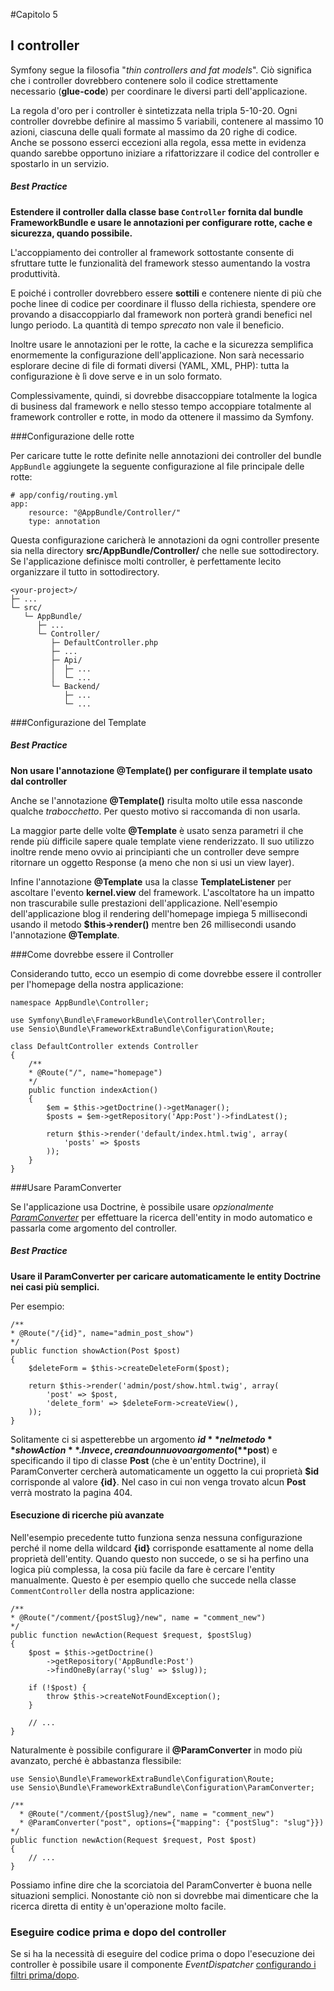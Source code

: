 #Capitolo 5
## I controller

Symfony segue la filosofia "*thin controllers and fat models*".
Ciò significa che i controller dovrebbero contenere solo il codice strettamente necessario (**glue-code**)
per coordinare le diversi parti dell'applicazione.

La regola d'oro per i controller è sintetizzata nella tripla 5-10-20.
Ogni controller dovrebbe definire al massimo 5 variabili, contenere al massimo 10 azioni,
ciascuna delle quali formate al massimo da 20 righe di codice. Anche se possono
esserci eccezioni alla regola, essa mette in evidenza quando sarebbe opportuno
iniziare a rifattorizzare il codice del controller e spostarlo in un servizio.

##### Best Practice

**Estendere il controller dalla classe base `Controller` fornita dal bundle
FrameworkBundle e usare le annotazioni per configurare rotte, cache
e sicurezza, quando possibile.**


L'accoppiamento dei controller al framework sottostante consente di sfruttare tutte
le funzionalità del framework stesso aumentando la vostra produttività.

E poiché i controller dovrebbero essere **sottili** e contenere
niente di più che poche linee di codice per coordinare il flusso della richiesta, 
spendere ore provando a disaccoppiarlo dal framework non porterà grandi benefici nel lungo periodo.
La quantità di tempo *sprecato* non vale il beneficio.

Inoltre usare le annotazioni per le rotte, la cache e la sicurezza semplifica
enormemente la configurazione dell'applicazione.
Non sarà necessario esplorare decine di file di formati diversi
(YAML, XML, PHP): tutta la configurazione è lì dove serve e in un solo formato.

Complessivamente, quindi, si dovrebbe disaccoppiare totalmente la logica di business
dal framework e nello stesso tempo accoppiare totalmente al framework controller e rotte,
in modo da ottenere il massimo da Symfony.


###Configurazione delle rotte

Per caricare tutte le rotte definite nelle annotazioni dei controller del bundle
`AppBundle` aggiungete la seguente configurazione al file principale delle rotte:


```
# app/config/routing.yml
app:
    resource: "@AppBundle/Controller/"
    type: annotation
```

Questa configurazione caricherà le annotazioni da ogni controller presente sia nella
directory **src/AppBundle/Controller/** che nelle sue sottodirectory. Se
l'applicazione definisce molti controller, è perfettamente lecito organizzare il
tutto in sottodirectory.

```
<your-project>/
├─ ...
└─ src/
   └─ AppBundle/
      ├─ ...
      └─ Controller/
         ├─ DefaultController.php
         ├─ ...
         ├─ Api/
         │  ├─ ...
         │  └─ ...
         └─ Backend/
            ├─ ...
            └─ ...
```

###Configurazione del Template

##### Best Practice

**Non usare l'annotazione @Template() per configurare il template usato dal controller**


Anche se l'annotazione **@Template()** risulta molto utile essa nasconde qualche *trabocchetto*. Per questo motivo
si raccomanda di non usarla.

La maggior parte delle volte **@Template** è usato senza parametri il che rende più difficile
sapere quale template viene renderizzato. Il suo utilizzo inoltre rende meno ovvio
 ai principianti che un controller deve sempre ritornare un oggetto Response (a meno che non si usi
un view layer).

Infine l'annotazione **@Template** usa la classe **TemplateListener** per ascoltare
l'evento **kernel.view** del framework. L'ascoltatore ha un impatto non trascurabile
sulle prestazioni dell'applicazione. Nell'esempio dell'applicazione blog il rendering
dell'homepage impiega 5 millisecondi usando il metodo **$this->render()** mentre ben
26 millisecondi usando l'annotazione **@Template**.


###Come dovrebbe essere il Controller

Considerando tutto, ecco un esempio di come dovrebbe essere il controller
per l'homepage della nostra applicazione:

```
namespace AppBundle\Controller;

use Symfony\Bundle\FrameworkBundle\Controller\Controller;
use Sensio\Bundle\FrameworkExtraBundle\Configuration\Route;

class DefaultController extends Controller
{
    /**
    * @Route("/", name="homepage")
    */
    public function indexAction()
    {
        $em = $this->getDoctrine()->getManager();
        $posts = $em->getRepository('App:Post')->findLatest();

        return $this->render('default/index.html.twig', array(
            'posts' => $posts
        ));
    }
}
```

###Usare ParamConverter

Se l'applicazione usa Doctrine, è possibile usare *opzionalmente*
[*ParamConverter*](http://symfony.com/doc/current/bundles/SensioFrameworkExtraBundle/annotations/converters.html)
per effettuare la ricerca dell'entity in modo automatico e passarla
come argomento del controller.

##### Best Practice
**Usare il ParamConverter per caricare automaticamente le entity Doctrine
nei casi più semplici.**

Per esempio:

```
/**
* @Route("/{id}", name="admin_post_show")
*/
public function showAction(Post $post)
{
    $deleteForm = $this->createDeleteForm($post);

    return $this->render('admin/post/show.html.twig', array(
        'post' => $post,
        'delete_form' => $deleteForm->createView(),
    ));
}
```

Solitamente ci si aspetterebbe un argomento **$id** nel metodo **showAction**.
Invece, creando un nuovo argomento (**$post**) e specificando il tipo di classe
**Post** (che è un'entity Doctrine), il ParamConverter cercherà automaticamente
un oggetto la cui proprietà **$id** corrisponde al valore **{id}**. Nel
caso in cui non venga trovato alcun **Post** verrà mostrato la pagina 404.


#### Esecuzione di ricerche più avanzate

Nell'esempio precedente tutto funziona senza nessuna configurazione
perché il nome della wildcard **{id}** corrisponde esattamente al nome della
proprietà dell'entity. Quando questo non succede, o se si ha perfino una logica
più complessa, la cosa più facile da fare è cercare l'entity manualmente.
Questo è per esempio quello che succede nella classe `CommentController`  della
nostra applicazione:

```
/**
* @Route("/comment/{postSlug}/new", name = "comment_new")
*/
public function newAction(Request $request, $postSlug)
{
    $post = $this->getDoctrine()
        ->getRepository('AppBundle:Post')
        ->findOneBy(array('slug' => $slug));

    if (!$post) {
        throw $this->createNotFoundException();
    }

    // ...
}
```

Naturalmente è possibile configurare il **@ParamConverter** in modo più avanzato,
perché è abbastanza flessibile:

```
use Sensio\Bundle\FrameworkExtraBundle\Configuration\Route;
use Sensio\Bundle\FrameworkExtraBundle\Configuration\ParamConverter;

/**
  * @Route("/comment/{postSlug}/new", name = "comment_new")
  * @ParamConverter("post", options={"mapping": {"postSlug": "slug"}})
*/
public function newAction(Request $request, Post $post)
{
    // ...
}
```

Possiamo infine dire che la scorciatoia del ParamConverter è buona nelle situazioni semplici.
Nonostante ciò non si dovrebbe mai dimenticare che la ricerca diretta di entity è un'operazione 
molto facile.

### Eseguire codice prima e dopo del controller

Se si ha la necessità di eseguire del codice prima o dopo l'esecuzione dei controller
è possibile usare il componente *EventDispatcher*
[configurando i filtri prima/dopo](http://symfony.com/doc/current/cookbook/event_dispatcher/before_after_filters.html).

